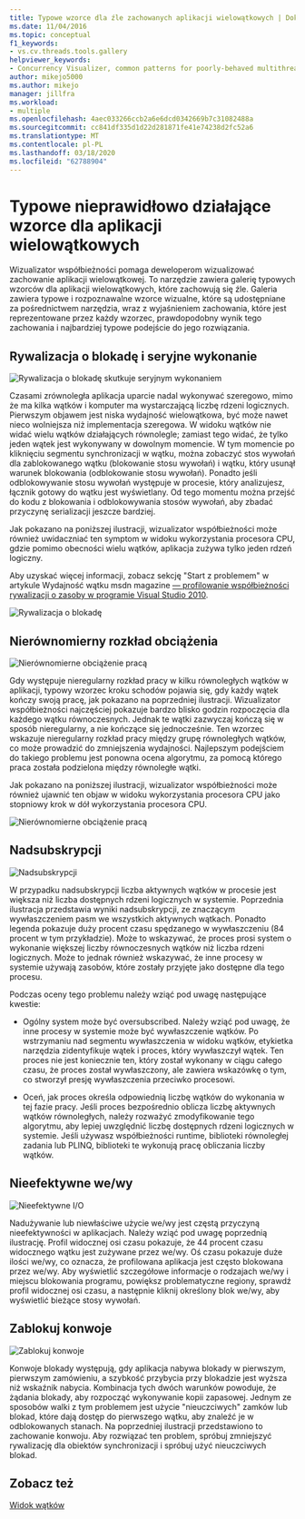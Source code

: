 ```yaml
---
title: Typowe wzorce dla źle zachowanych aplikacji wielowątkowych | Dokumenty firmy Microsoft
ms.date: 11/04/2016
ms.topic: conceptual
f1_keywords:
- vs.cv.threads.tools.gallery
helpviewer_keywords:
- Concurrency Visualizer, common patterns for poorly-behaved multithreaded applications
author: mikejo5000
ms.author: mikejo
manager: jillfra
ms.workload:
- multiple
ms.openlocfilehash: 4aec033266ccb2a6e6dcd0342669b7c31082488a
ms.sourcegitcommit: cc841df335d1d22d281871fe41e74238d2fc52a6
ms.translationtype: MT
ms.contentlocale: pl-PL
ms.lasthandoff: 03/18/2020
ms.locfileid: "62788904"
---
```

# <a name="common-patterns-for-poorly-behaved-multithreaded-applications"></a>Typowe nieprawidłowo działające wzorce dla aplikacji wielowątkowych

Wizualizator współbieżności pomaga deweloperom wizualizować zachowanie aplikacji wielowątkowej. To narzędzie zawiera galerię typowych wzorców dla aplikacji wielowątkowych, które zachowują się źle. Galeria zawiera typowe i rozpoznawalne wzorce wizualne, które są udostępniane za pośrednictwem narzędzia, wraz z wyjaśnieniem zachowania, które jest reprezentowane przez każdy wzorzec, prawdopodobny wynik tego zachowania i najbardziej typowe podejście do jego rozwiązania.

## <a name="lock-contention-and-serialized-execution"></a>Rywalizacja o blokadę i seryjne wykonanie

![Rywalizacja o blokadę skutkuje seryjnym wykonaniem](../profiling/media/lockcontention_serialized.png "LockContention_Serialized")

Czasami zrównoległa aplikacja uparcie nadal wykonywać szeregowo, mimo że ma kilka wątków i komputer ma wystarczającą liczbę rdzeni logicznych. Pierwszym objawem jest niska wydajność wielowątkowa, być może nawet nieco wolniejsza niż implementacja szeregowa. W widoku wątków nie widać wielu wątków działających równolegle; zamiast tego widać, że tylko jeden wątek jest wykonywany w dowolnym momencie. W tym momencie po kliknięciu segmentu synchronizacji w wątku, można zobaczyć stos wywołań dla zablokowanego wątku (blokowanie stosu wywołań) i wątku, który usunął warunek blokowania (odblokowanie stosu wywołań). Ponadto jeśli odblokowywanie stosu wywołań występuje w procesie, który analizujesz, łącznik gotowy do wątku jest wyświetlany. Od tego momentu można przejść do kodu z blokowania i odblokowywania stosów wywołań, aby zbadać przyczynę serializacji jeszcze bardziej.

Jak pokazano na poniższej ilustracji, wizualizator współbieżności może również uwidaczniać ten symptom w widoku wykorzystania procesora CPU, gdzie pomimo obecności wielu wątków, aplikacja zużywa tylko jeden rdzeń logiczny.

Aby uzyskać więcej informacji, zobacz sekcję "Start z problemem" w artykule Wydajność wątku msdn magazine [— profilowanie współbieżności rywalizacji o zasoby w programie Visual Studio 2010](https://msdn.microsoft.com/magazine/ff714587.aspx).

![Rywalizacja o blokadę](../profiling/media/lockcontention_2.png "LockContention_2")

## <a name="uneven-workload-distribution"></a>Nierównomierny rozkład obciążenia

![Nierównomierne obciążenie pracą](../profiling/media/unevenworkload_1.png "UnevenWorkLoad_1")

Gdy występuje nieregularny rozkład pracy w kilku równoległych wątków w aplikacji, typowy wzorzec kroku schodów pojawia się, gdy każdy wątek kończy swoją pracę, jak pokazano na poprzedniej ilustracji. Wizualizator współbieżności najczęściej pokazuje bardzo blisko godzin rozpoczęcia dla każdego wątku równoczesnych. Jednak te wątki zazwyczaj kończą się w sposób nieregularny, a nie kończące się jednocześnie. Ten wzorzec wskazuje nieregularny rozkład pracy między grupę równoległych wątków, co może prowadzić do zmniejszenia wydajności. Najlepszym podejściem do takiego problemu jest ponowna ocena algorytmu, za pomocą którego praca została podzielona między równoległe wątki.

Jak pokazano na poniższej ilustracji, wizualizator współbieżności może również ujawnić ten objaw w widoku wykorzystania procesora CPU jako stopniowy krok w dół wykorzystania procesora CPU.

![Nierównomierne obciążenie pracą](../profiling/media/unevenworkload_2.png "UnevenWorkload_2")

## <a name="oversubscription"></a>Nadsubskrypcji

![Nadsubskrypcji](../profiling/media/oversubscription.png "Nadsubskrypcji")

W przypadku nadsubskrypcji liczba aktywnych wątków w procesie jest większa niż liczba dostępnych rdzeni logicznych w systemie. Poprzednia ilustracja przedstawia wyniki nadsubskrypcji, ze znaczącym wywłaszczeniem pasm we wszystkich aktywnych wątkach. Ponadto legenda pokazuje duży procent czasu spędzanego w wywłaszczeniu (84 procent w tym przykładzie). Może to wskazywać, że proces prosi system o wykonanie większej liczby równoczesnych wątków niż liczba rdzeni logicznych. Może to jednak również wskazywać, że inne procesy w systemie używają zasobów, które zostały przyjęte jako dostępne dla tego procesu.

Podczas oceny tego problemu należy wziąć pod uwagę następujące kwestie:

- Ogólny system może być oversubscribed. Należy wziąć pod uwagę, że inne procesy w systemie może być wywłaszczenie wątków. Po wstrzymaniu nad segmentu wywłaszczenia w widoku wątków, etykietka narzędzia zidentyfikuje wątek i proces, który wywłaszczył wątek. Ten proces nie jest koniecznie ten, który został wykonany w ciągu całego czasu, że proces został wywłaszczony, ale zawiera wskazówkę o tym, co stworzył presję wywłaszczenia przeciwko procesowi.

- Oceń, jak proces określa odpowiednią liczbę wątków do wykonania w tej fazie pracy. Jeśli proces bezpośrednio oblicza liczbę aktywnych wątków równoległych, należy rozważyć zmodyfikowanie tego algorytmu, aby lepiej uwzględnić liczbę dostępnych rdzeni logicznych w systemie. Jeśli używasz współbieżności runtime, biblioteki równoległej zadania lub PLINQ, biblioteki te wykonują pracę obliczania liczby wątków.

## <a name="inefficient-io"></a>Nieefektywne we/wy

![Nieefektywne I&#47;O](../profiling/media/inefficient_io.png "Inefficient_IO")

Nadużywanie lub niewłaściwe użycie we/wy jest częstą przyczyną nieefektywności w aplikacjach. Należy wziąć pod uwagę poprzednią ilustrację. Profil widocznej osi czasu pokazuje, że 44 procent czasu widocznego wątku jest zużywane przez we/wy. Oś czasu pokazuje duże ilości we/wy, co oznacza, że profilowana aplikacja jest często blokowana przez we/wy. Aby wyświetlić szczegółowe informacje o rodzajach we/wy i miejscu blokowania programu, powiększ problematyczne regiony, sprawdź profil widocznej osi czasu, a następnie kliknij określony blok we/wy, aby wyświetlić bieżące stosy wywołań.

## <a name="lock-convoys"></a>Zablokuj konwoje

![Zablokuj konwoje](../profiling/media/lock_convoys.png "Lock_Convoys")

Konwoje blokady występują, gdy aplikacja nabywa blokady w pierwszym, pierwszym zamówieniu, a szybkość przybycia przy blokadzie jest wyższa niż wskaźnik nabycia. Kombinacja tych dwóch warunków powoduje, że żądania blokady, aby rozpocząć wykonywanie kopii zapasowej. Jednym ze sposobów walki z tym problemem jest użycie "nieuczciwych" zamków lub blokad, które dają dostęp do pierwszego wątku, aby znaleźć je w odblokowanych stanach. Na poprzedniej ilustracji przedstawiono to zachowanie konwoju. Aby rozwiązać ten problem, spróbuj zmniejszyć rywalizację dla obiektów synchronizacji i spróbuj użyć nieuczciwych blokad.

## <a name="see-also"></a>Zobacz też

[Widok wątków](../profiling/threads-view-parallel-performance.md)
